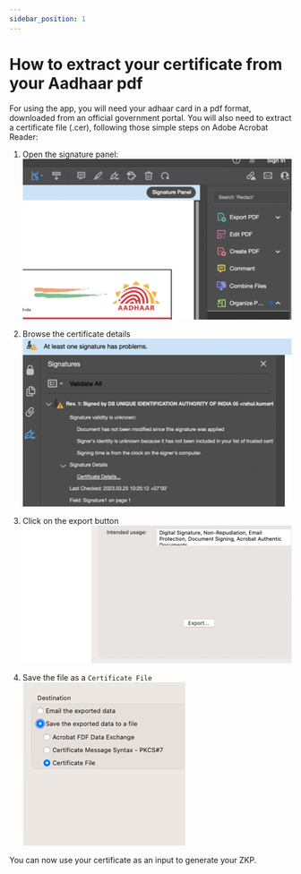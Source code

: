 ```yaml
---
sidebar_position: 1
---
```


# How to extract your certificate from your Aadhaar pdf

For using the app, you will need your adhaar card in a pdf format, downloaded from an official government portal. You will also need to extract a certificate file (.cer), following those simple steps on Adobe Acrobat Reader:

1. Open the signature panel:
   ![Signature panel](./img/sig_panel.png)

2. Browse the certificate details
   ![Certificate details](./img/certif_details.png)

3. Click on the export button
   ![Certificate details](./img/export_button.png)

4. Save the file as a `Certificate File`
   ![Certificate details](./img/save_as_certificate.png)

You can now use your certificate as an input to generate your ZKP.
